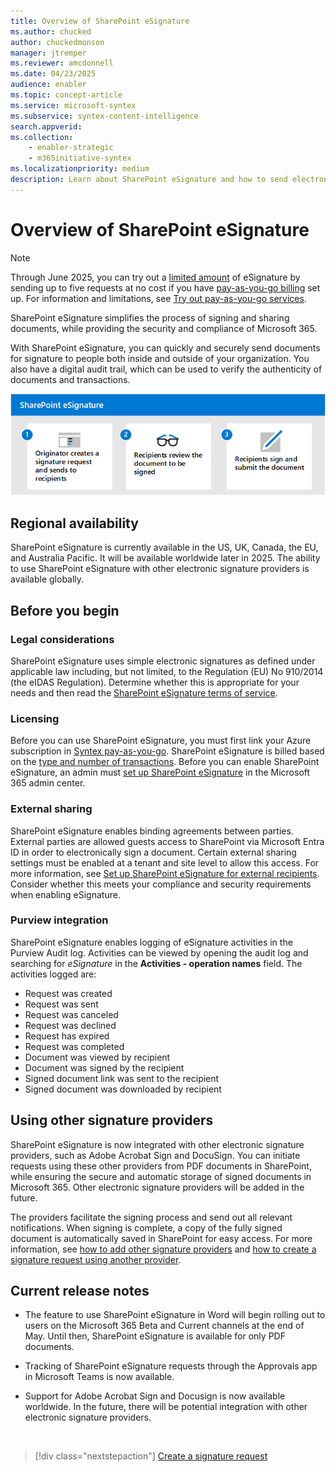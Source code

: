 ```yaml
---
title: Overview of SharePoint eSignature
ms.author: chucked
author: chuckedmonson
manager: jtremper
ms.reviewer: amcdonnell
ms.date: 04/23/2025
audience: enabler
ms.topic: concept-article
ms.service: microsoft-syntex
ms.subservice: syntex-content-intelligence
search.appverid: 
ms.collection: 
    - enabler-strategic
    - m365initiative-syntex
ms.localizationpriority: medium
description: Learn about SharePoint eSignature and how to send electronic signature requests to people inside and outside of your organization. 
---
```


# Overview of SharePoint eSignature

> [!NOTE]
> Through June 2025, you can try out a [limited amount](promo-syntex.md#monthly-included-capacity) of eSignature by sending up to five requests at no cost if you have [pay-as-you-go billing](syntex-azure-billing.md) set up. For information and limitations, see [Try out pay-as-you-go services](promo-syntex.md).

SharePoint eSignature simplifies the process of signing and sharing documents, while providing the security and compliance of Microsoft 365.

With SharePoint eSignature, you can quickly and securely send documents for signature to people both inside and outside of your organization. You also have a digital audit trail, which can be used to verify the authenticity of documents and transactions.

![Diagram showing the eSignature process.](../media/content-understanding/esignature-overview-flow.png)

## Regional availability

SharePoint eSignature is currently available in the US, UK, Canada, the EU, and Australia Pacific. It will be available worldwide later in 2025. The ability to use SharePoint eSignature with other electronic signature providers is available globally.

## Before you begin

### Legal considerations

SharePoint eSignature uses simple electronic signatures as defined under applicable law including, but not limited, to the Regulation (EU) No 910/2014 (the eIDAS Regulation). Determine whether this is appropriate for your needs and then read the [SharePoint eSignature terms of service](/legal/microsoft-365/esignature-terms-of-service).

### Licensing

Before you can use SharePoint eSignature, you must first link your Azure subscription in [Syntex pay-as-you-go](syntex-azure-billing.md). SharePoint eSignature is billed based on the [type and number of transactions](syntex-pay-as-you-go-services.md). Before you can enable SharePoint eSignature, an admin must [set up SharePoint eSignature](esignature-setup.md) in the Microsoft 365 admin center.

### External sharing

SharePoint eSignature enables binding agreements between parties. External parties are allowed guests access to SharePoint via Microsoft Entra ID in order to electronically sign a document. Certain external sharing settings must be enabled at a tenant and site level to allow this access. For more information, see [Set up SharePoint eSignature for external recipients](esignature-setup.md#external-recipients). Consider whether this meets your compliance and security requirements when enabling eSignature.

### Purview integration

SharePoint eSignature enables logging of eSignature activities in the Purview Audit log. Activities can be viewed by opening the audit log and searching for *eSignature* in the **Activities - operation names** field. The activities logged are:

- Request was created
- Request was sent
- Request was canceled
- Request was declined
- Request has expired
- Request was completed
- Document was viewed by recipient
- Document was signed by the recipient
- Signed document link was sent to the recipient
- Signed document was downloaded by recipient

## Using other signature providers

SharePoint eSignature is now integrated with other electronic signature providers, such as Adobe Acrobat Sign and DocuSign. You can initiate requests using these other providers from PDF documents in SharePoint, while ensuring the secure and automatic storage of signed documents in Microsoft 365. Other electronic signature providers will be added in the future.

The providers facilitate the signing process and send out all relevant notifications. When signing is complete, a copy of the fully signed document is automatically saved in SharePoint for easy access. For more information, see [how to add other signature providers](esignature-setup.md#add-signature-providers) and [how to create a signature request using another provider](esignature-send-requests.md#create-a-signature-request-using-another-provider).

## Current release notes

- The feature to use SharePoint eSignature in Word will begin rolling out to users on the Microsoft 365 Beta and Current channels at the end of May. Until then, SharePoint eSignature is available for only PDF documents.

- Tracking of SharePoint eSignature requests through the Approvals app in Microsoft Teams is now available.

- Support for Adobe Acrobat Sign and Docusign is now available worldwide. In the future, there will be potential integration with other electronic signature providers.

<br>

> [!div class="nextstepaction"]
> [Create a signature request](esignature-send-requests.md)
